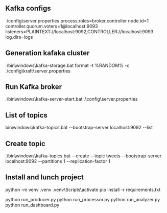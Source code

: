 ## Kafka configs
.\config\server.properties
process.roles=broker,controller
node.id=1
controller.quorum.voters=1@localhost:9093
listeners=PLAINTEXT://localhost:9092,CONTROLLER://localhost:9093
log.dirs=logs

## Generation kafaka cluster
.\bin\windows\kafka-storage.bat format -t %RANDOM% -c .\config\kraft\server.properties

## Run Kafka broker
.\bin\windows\kafka-server-start.bat .\config\server.properties

## List of topics
bin\windows\kafka-topics.bat --bootstrap-server localhost:9092 --list

## Create topic
.\bin\windows\kafka-topics.bat --create --topic tweets --bootstrap-server localhost:9092 --partitions 1 --replication-factor 1

## Install and lunch project
python -m venv .venv
.venv\Scripts\activate
pip install -r requirements.txt

python run_producer.py
python run_processor.py
python run_analyzer.py
python run_dashboard.py